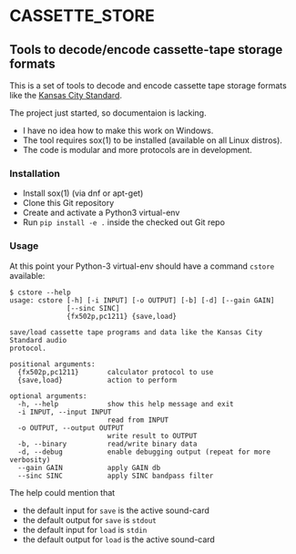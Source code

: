 # CASSETTE_STORE
## Tools to decode/encode cassette-tape storage formats

This is a set of tools to decode and encode cassette tape storage formats
like the
[Kansas City Standard](https://en.wikipedia.org/wiki/Kansas_City_standard).

The project just started, so documentaion is lacking.

- I have no idea how to make this work on Windows.
- The tool requires sox(1) to be installed (available on all Linux distros).
- The code is modular and more protocols are in development.

### Installation

- Install sox(1) (via dnf or apt-get)
- Clone this Git repository
- Create and activate a Python3 virtual-env
- Run `pip install -e .` inside the checked out Git repo

### Usage

At this point your Python-3 virtual-env should have a command `cstore`
available:

```
$ cstore --help
usage: cstore [-h] [-i INPUT] [-o OUTPUT] [-b] [-d] [--gain GAIN]
              [--sinc SINC]
              {fx502p,pc1211} {save,load}

save/load cassette tape programs and data like the Kansas City Standard audio
protocol.

positional arguments:
  {fx502p,pc1211}       calculator protocol to use
  {save,load}           action to perform

optional arguments:
  -h, --help            show this help message and exit
  -i INPUT, --input INPUT
                        read from INPUT
  -o OUTPUT, --output OUTPUT
                        write result to OUTPUT
  -b, --binary          read/write binary data
  -d, --debug           enable debugging output (repeat for more verbosity)
  --gain GAIN           apply GAIN db
  --sinc SINC           apply SINC bandpass filter
```

The help could mention that
- the default input for `save` is the active sound-card
- the default output for `save` is `stdout`
- the default input for `load` is `stdin`
- the default output for `load` is the active sound-card
